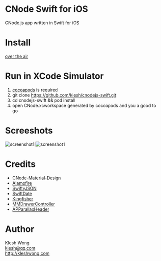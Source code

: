 # CNode Swift for iOS

CNode.js app written in Swift for iOS

# Install

  [over the air](itms-services://?action=download-manifest&url=https://github.com/klesh/cnodejs-swift/releases/download/v1.0.1/manifest.plist)
  
# Run in XCode Simulator

  1. [cocoapods](http://guides.cocoapods.org/using/getting-started.html#installation) is required
  2. git clone https://github.com/klesh/cnodejs-swift.git
  3. cd cnodejs-swift && pod install
  4. open CNode.xcworkspace generated by cocoapods and you a good to go

# Screeshots

![screenshot1](https://raw.githubusercontent.com/klesh/cnodejs-swift/master/Screenshots/cnode-ios-1.png)
![screenshot1](https://raw.githubusercontent.com/klesh/cnodejs-swift/master/Screenshots/cnode-ios-2.png)

# Credits

  * [CNode-Material-Design](https://github.com/TakWolf/CNode-Material-Design)
  * [Alamofire](https://github.com/Alamofire/Alamofire)
  * [SwiftyJSON](https://github.com/SwiftyJSON/SwiftyJSON)
  * [SwiftDate](https://github.com/malcommac/SwiftDate)
  * [Kingfisher](https://github.com/onevcat/Kingfisher)
  * [MMDrawerController](https://github.com/mutualmobile/MMDrawerController)
  * [APParallaxHeader](https://github.com/apping/APParallaxHeader)

# Author

  Klesh Wong   
  klesh@qq.com   
  http://kleshwong.com   
